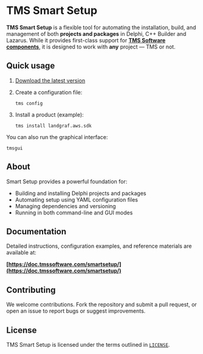 # TMS Smart Setup

**TMS Smart Setup** is a flexible tool for automating the installation, build, and management of both **projects and packages** in Delphi, C++ Builder and Lazarus. While it provides first-class support for [**TMS Software components**](https://www.tmssoftware.com), it is designed to work with **any** project — TMS or not.

## Quick usage

1. [Download the latest version](https://doc.tmssoftware.com/smartsetup/download)

2. Create a configuration file:

   ```
   tms config
   ```

3. Install a product (example):

   ```
   tms install landgraf.aws.sdk
   ```

You can also run the graphical interface:

```
tmsgui
```

## About

Smart Setup provides a powerful foundation for:

- Building and installing Delphi projects and packages
- Automating setup using YAML configuration files
- Managing dependencies and versioning
- Running in both command-line and GUI modes

## Documentation

Detailed instructions, configuration examples, and reference materials are available at:

**[https://doc.tmssoftware.com/smartsetup/](https://doc.tmssoftware.com/smartsetup/)**

## Contributing

We welcome contributions. Fork the repository and submit a pull request, or open an issue to report bugs or suggest improvements.

## License

TMS Smart Setup is licensed under the terms outlined in [`LICENSE`](LICENSE).
